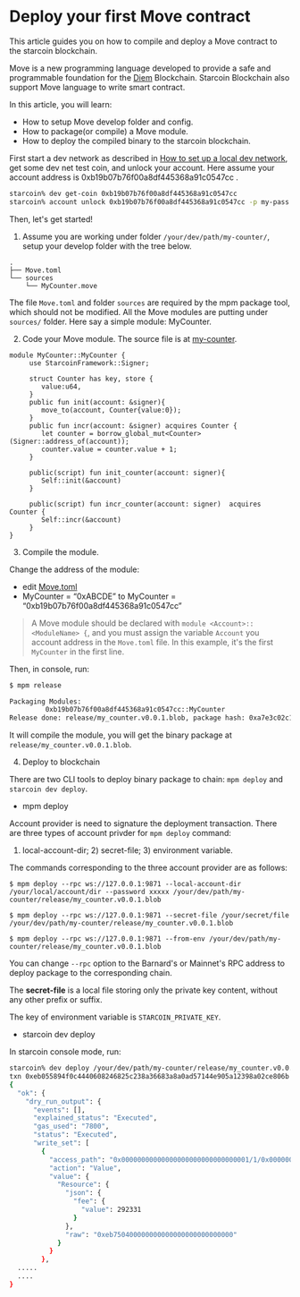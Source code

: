 # Deploy your first Move contract

This article guides you on how to compile and deploy a Move contract to the starcoin blockchain.

Move is a new programming language developed to provide a safe and programmable foundation for the [Diem](https://github.com/deim/diem) Blockchain. Starcoin Blockchain also support Move language to write smart contract.

In this article, you will learn:  

- How to setup Move develop folder and config.
- How to package(or compile) a Move module.
- How to deploy the compiled binary to the starcoin blockchain.

First start a dev network as described in [How to set up a local dev network](../02-getting-started/02-setup/03-dev-network.md), get some dev net test coin, and unlock your account. Here assume your account address is 0xb19b07b76f00a8df445368a91c0547cc .

```bash
starcoin% dev get-coin 0xb19b07b76f00a8df445368a91c0547cc
starcoin% account unlock 0xb19b07b76f00a8df445368a91c0547cc -p my-pass
```

Then, let's get started!

1. Assume you are working under folder `/your/dev/path/my-counter/`, setup your develop folder with the tree below. 

```
.
├── Move.toml
└── sources
    └── MyCounter.move
```

The file `Move.toml` and folder `sources` are required by the mpm package tool, which should not be modified. All the Move modules are putting under `sources/` folder. Here say a simple module: MyCounter.

2. Code your Move module. The source file is at [my-counter](https://github.com/starcoinorg/starcoin-cookbook/blob/main/examples/my-counter/sources/MyCounter.move).

```
module MyCounter::MyCounter {
     use StarcoinFramework::Signer;

     struct Counter has key, store {
        value:u64,
     }
     public fun init(account: &signer){
        move_to(account, Counter{value:0});
     }
     public fun incr(account: &signer) acquires Counter {
        let counter = borrow_global_mut<Counter>(Signer::address_of(account));
        counter.value = counter.value + 1;
     }

     public(script) fun init_counter(account: signer){
        Self::init(&account)
     }

     public(script) fun incr_counter(account: signer)  acquires Counter {
        Self::incr(&account)
     }
}
```

3. Compile the module.  

Change the address of the module:

- edit [Move.toml](https://github.com/starcoinorg/starcoin-cookbook/blob/main/examples/my-counter/Move.toml)
- MyCounter = “0xABCDE” to MyCounter = “0xb19b07b76f00a8df445368a91c0547cc”

> A Move module should be declared with `module <Account>::<ModuleName> {`, and you must assign the variable `Account` you account address in the `Move.toml` file. In this example, it's the first `MyCounter` in the first line.

Then, in console, run:

```bash
$ mpm release

Packaging Modules:
         0xb19b07b76f00a8df445368a91c0547cc::MyCounter
Release done: release/my_counter.v0.0.1.blob, package hash: 0xa7e3c02c102c85708c6fa8c9f84064d09cf530b9581278aa92568d67131c3b6d
```

It will compile the module, you will get the binary package at `release/my_counter.v0.0.1.blob`.

4. Deploy to blockchain

There are two CLI tools to deploy binary package to chain: `mpm deploy` and `starcoin dev deploy`.

- mpm deploy

Account provider is need to signature the deployment transaction. There are three types of account privder for `mpm deploy` command:
1) local-account-dir; 2) secret-file; 3) environment variable.  

The commands corresponding to the three account provider are as follows:
```
$ mpm deploy --rpc ws://127.0.0.1:9871 --local-account-dir /your/local/account/dir --password xxxxx /your/dev/path/my-counter/release/my_counter.v0.0.1.blob

$ mpm deploy --rpc ws://127.0.0.1:9871 --secret-file /your/secret/file /your/dev/path/my-counter/release/my_counter.v0.0.1.blob

$ mpm deploy --rpc ws://127.0.0.1:9871 --from-env /your/dev/path/my-counter/release/my_counter.v0.0.1.blob
```

You can change `--rpc` option to the Barnard's or Mainnet's RPC address to deploy package to the corresponding chain.

The **secret-file** is a local file storing only the private key content, without any other prefix or suffix.

The key of environment variable is `STARCOIN_PRIVATE_KEY`.

- starcoin dev deploy 

In starcoin console mode, run:

```bash
starcoin% dev deploy /your/dev/path/my-counter/release/my_counter.v0.0.1.blob -s 0xb19b07b76f00a8df445368a91c0547cc -b
txn 0xeb055894f0c4440608246825c238a36683a8a0ad57144e905a12398a02ce806b submitted.
{
  "ok": {
    "dry_run_output": {
      "events": [],
      "explained_status": "Executed",
      "gas_used": "7800",
      "status": "Executed",
      "write_set": [
        {
          "access_path": "0x00000000000000000000000000000001/1/0x00000000000000000000000000000001::TransactionFee::TransactionFee<0x00000000000000000000000000000001::STC::STC>",
          "action": "Value",
          "value": {
            "Resource": {
              "json": {
                "fee": {
                  "value": 292331
                }
              },
              "raw": "0xeb750400000000000000000000000000"
            }
          }
        },
  .....
  ....
}
```
